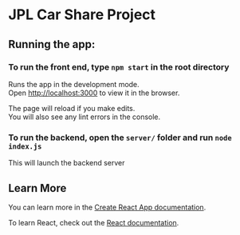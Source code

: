 # JPL Car Share Project


## Running the app:
### To run the front end, type `npm start` in the root directory

Runs the app in the development mode.<br>
Open [http://localhost:3000](http://localhost:3000) to view it in the browser.

The page will reload if you make edits.<br>
You will also see any lint errors in the console.

### To run the backend, open the `server/` folder and run `node index.js`

This will launch the backend server


## Learn More

You can learn more in the [Create React App documentation](https://facebook.github.io/create-react-app/docs/getting-started).

To learn React, check out the [React documentation](https://reactjs.org/).
